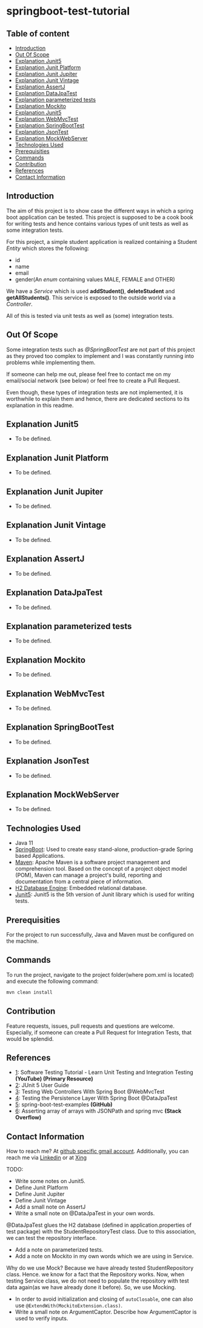 # springboot-test-tutorial

## Table of content
- [Introduction](#introduction)
- [Out Of Scope](#out-of-scope)
- [Explanation Junit5](#explanation-junit5)
- [Explanation Junit Platform](#explanation-junit-platform)
- [Explanation Junit Jupiter](#explanation-junit-jupiter)
- [Explanation Junit Vintage](#explanation-junit-vintage)
- [Explanation AssertJ](#explanation-assertj)
- [Explanation DataJpaTest](#explanation-datajpatest)
- [Explanation parameterized tests](#explanation-parameterized-tests)
- [Explanation Mockito](#explanation-mockito)
- [Explanation Junit5](#explanation-junit5)
- [Explanation WebMvcTest](#explanation-webmvctest)
- [Explanation SpringBootTest](#explanation-springboottest)
- [Explanation JsonTest](#explanation-jsontest)
- [Explanation MockWebServer](#explanation-mockwebserver)
- [Technologies Used](#technologies-used)
- [Prerequisities](#prerequisities)
- [Commands](#commands)
- [Contribution](#contribution)
- [References](#references)
- [Contact Information](#contact-information)


## Introduction

The aim of this project is to show case the different ways in which a spring boot application can be tested. This project is supposed to be a cook book for writing tests and hence contains various types of unit tests as well as some integration tests. 

For this project, a simple student application is realized containing a Student _Entity_ which stores the following:

- id
- name
- email
- gender(An _enum_ containing values MALE, FEMALE and OTHER)

We have a _Service_ which is used **addStudent()**, **deleteStudent** and **getAllStudents()**. This service is exposed to the outside world via a _Controller_.

All of this is tested via unit tests as well as (some) integration tests. 

## Out Of Scope

Some integration tests such as _@SpringBootTest_ are not part of this project as they proved too complex to implement and I was constantly running into problems while implementing them. 

If someone can help me out, please feel free to contact me on my email/social network (see below) or feel free to create a Pull Request.

Even though, these types of integration tests are not implemented, it is worthwhile to explain them and hence, there are dedicated sections to its explanation in this readme.

## Explanation Junit5

- To be defined.

## Explanation Junit Platform

- To be defined.

## Explanation Junit Jupiter

- To be defined.

## Explanation Junit Vintage

- To be defined.

## Explanation AssertJ

- To be defined.

## Explanation DataJpaTest

- To be defined.

## Explanation parameterized tests

- To be defined.

## Explanation Mockito

- To be defined.

## Explanation WebMvcTest

- To be defined.

## Explanation SpringBootTest

- To be defined.

## Explanation JsonTest

- To be defined.

## Explanation MockWebServer

- To be defined.

## Technologies Used

- Java 11
- [SpringBoot](https://start.spring.io/): Used to create easy stand-alone, production-grade Spring based Applications.
- [Maven](https://maven.apache.org/): Apache Maven is a software project management and comprehension tool. Based on the concept of a project object model (POM), Maven can manage a project's build, reporting and documentation from a central piece of information.
- [H2 Database Engine](https://www.h2database.com/html/main.html): Embedded relational database.
- [Junit5](https://junit.org/junit5/docs/current/user-guide/): Junit5 is the 5th version of Junit library which is used for writing tests.


## Prerequisities

For the project to run successfully, Java and Maven must be configured on the machine.

## Commands

To run the project, navigate to the project folder(where pom.xml is located) and execute the following command: 

```bash
mvn clean install
```

## Contribution

Feature requests, issues, pull requests and questions are welcome. Especially, if someone can create a Pull Request for Integration Tests, that would be splendid.

## References

- [1](https://www.youtube.com/watch?v=Geq60OVyBPg): Software Testing Tutorial - Learn Unit Testing and Integration Testing **(YouTube) (Primary Resource)**
- [2](https://junit.org/junit5/): JUnit 5 User Guide
- [3](https://www.arhohuttunen.com/spring-boot-webmvctest/): Testing Web Controllers With Spring Boot @WebMvcTest
- [4](https://www.arhohuttunen.com/spring-boot-datajpatest/): Testing the Persistence Layer With Spring Boot @DataJpaTest
- [5](https://github.com/arhohuttunen/spring-boot-test-examples): spring-boot-test-examples **(GitHub)**
- [6](https://stackoverflow.com/questions/25614593/asserting-array-of-arrays-with-jsonpath-and-spring-mvc): Asserting array of arrays with JSONPath and spring mvc **(Stack Overflow)**

## Contact Information

How to reach me? At [github specific gmail account](mailto:syedumerahmedcode@gmail.com?subject=%5BGitHub%5D%20Hello%20from%20Github). Additionally, you can reach me via [Linkedin](https://www.linkedin.com/in/syed-umer-ahmed-a346a746/) or at [Xing](https://www.xing.com/profile/SyedUmer_Ahmed/cv)

TODO:

- Write some notes on Junit5. 
- Define Junit Platform
- Define Junit Jupiter
- Define Junit Vintage
- Add a small note on AssertJ
- Write a small note on @DataJpaTest in your own words.

@DataJpaTest glues the H2 database (defined in application.properties of test package) with the StudentRepositoryTest class. Due to this association, we can test the repository interface.

- Add a note on parameterized tests.
- Add a note on Mockito in my own words which we are using in Service.

Why do we use Mock? Because we have already tested StudentRepository class. Hence. we know for a fact that the Repository works. Now, when testing Service class, we do not need to populate the repository with test data again(as we have already done it before). So, we use Mocking. 

- In order to avoid initialization and closing of `autoClosable`, one can also use `@ExtendWith(MockitoExtension.class)`.
- Write a small note on ArgumentCaptor. Describe how ArgumentCaptor is used to verify inputs.

